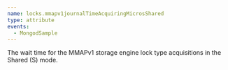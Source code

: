 ```yaml
---
name: locks.mmapv1journalTimeAcquiringMicrosShared
type: attribute
events:
  - MongodSample
---
```


The wait time for the MMAPv1 storage engine lock type acquisitions in the Shared (S) mode.